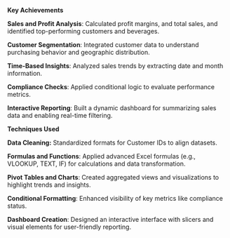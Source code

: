 **Key Achievements**

**Sales and Profit Analysis**: Calculated profit margins, and total sales, and identified top-performing customers and beverages.

**Customer Segmentation**: Integrated customer data to understand purchasing behavior and geographic distribution.

**Time-Based Insights**: Analyzed sales trends by extracting date and month information.

**Compliance Checks**: Applied conditional logic to evaluate performance metrics.

**Interactive Reporting**: Built a dynamic dashboard for summarizing sales data and enabling real-time filtering.

**Techniques Used**

**Data Cleaning:** Standardized formats for Customer IDs to align datasets.

**Formulas and Functions**: Applied advanced Excel formulas (e.g., VLOOKUP, TEXT, IF) for calculations and data transformation.

**Pivot Tables and Charts**: Created aggregated views and visualizations to highlight trends and insights.

**Conditional Formatting**: Enhanced visibility of key metrics like compliance status.

**Dashboard Creation**: Designed an interactive interface with slicers and visual elements for user-friendly reporting.
